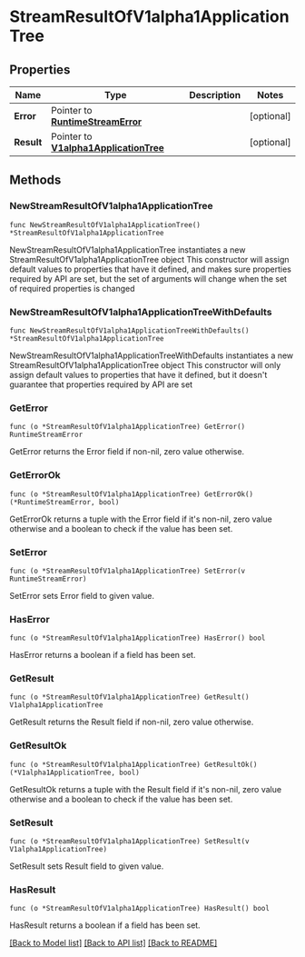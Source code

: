 # StreamResultOfV1alpha1ApplicationTree

## Properties

Name | Type | Description | Notes
------------ | ------------- | ------------- | -------------
**Error** | Pointer to [**RuntimeStreamError**](RuntimeStreamError.md) |  | [optional] 
**Result** | Pointer to [**V1alpha1ApplicationTree**](V1alpha1ApplicationTree.md) |  | [optional] 

## Methods

### NewStreamResultOfV1alpha1ApplicationTree

`func NewStreamResultOfV1alpha1ApplicationTree() *StreamResultOfV1alpha1ApplicationTree`

NewStreamResultOfV1alpha1ApplicationTree instantiates a new StreamResultOfV1alpha1ApplicationTree object
This constructor will assign default values to properties that have it defined,
and makes sure properties required by API are set, but the set of arguments
will change when the set of required properties is changed

### NewStreamResultOfV1alpha1ApplicationTreeWithDefaults

`func NewStreamResultOfV1alpha1ApplicationTreeWithDefaults() *StreamResultOfV1alpha1ApplicationTree`

NewStreamResultOfV1alpha1ApplicationTreeWithDefaults instantiates a new StreamResultOfV1alpha1ApplicationTree object
This constructor will only assign default values to properties that have it defined,
but it doesn't guarantee that properties required by API are set

### GetError

`func (o *StreamResultOfV1alpha1ApplicationTree) GetError() RuntimeStreamError`

GetError returns the Error field if non-nil, zero value otherwise.

### GetErrorOk

`func (o *StreamResultOfV1alpha1ApplicationTree) GetErrorOk() (*RuntimeStreamError, bool)`

GetErrorOk returns a tuple with the Error field if it's non-nil, zero value otherwise
and a boolean to check if the value has been set.

### SetError

`func (o *StreamResultOfV1alpha1ApplicationTree) SetError(v RuntimeStreamError)`

SetError sets Error field to given value.

### HasError

`func (o *StreamResultOfV1alpha1ApplicationTree) HasError() bool`

HasError returns a boolean if a field has been set.

### GetResult

`func (o *StreamResultOfV1alpha1ApplicationTree) GetResult() V1alpha1ApplicationTree`

GetResult returns the Result field if non-nil, zero value otherwise.

### GetResultOk

`func (o *StreamResultOfV1alpha1ApplicationTree) GetResultOk() (*V1alpha1ApplicationTree, bool)`

GetResultOk returns a tuple with the Result field if it's non-nil, zero value otherwise
and a boolean to check if the value has been set.

### SetResult

`func (o *StreamResultOfV1alpha1ApplicationTree) SetResult(v V1alpha1ApplicationTree)`

SetResult sets Result field to given value.

### HasResult

`func (o *StreamResultOfV1alpha1ApplicationTree) HasResult() bool`

HasResult returns a boolean if a field has been set.


[[Back to Model list]](../README.md#documentation-for-models) [[Back to API list]](../README.md#documentation-for-api-endpoints) [[Back to README]](../README.md)


